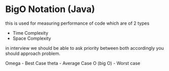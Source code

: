 # BigO Notation (Java)

this is used for measuring performance of code which are of 2 types
- Time Complexity
- Space Complexity

in interview we should be able to ask priority between both accordingly you should approach problem.

Omega - Best Case
theta - Average Case
O (big O) - Worst case  

